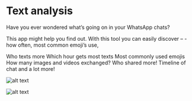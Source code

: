 # Text analysis

Have you ever wondered what’s going on in your WhatsApp chats?

This app might help you find out. With this tool you can easily discover – -how often, most common emoji’s use,

Who texts more
Which hour gets most texts
Most commonly used emojis
How many images and videos exchanged? Who shared more!
Timeline of chat and a lot more!

![alt text](https://dataiszen.com/wp/wp-content/uploads/2020/02/chat1-1024x446.png)

![alt text](https://dataiszen.com/wp/wp-content/uploads/2020/02/chat2-1024x708.png)
